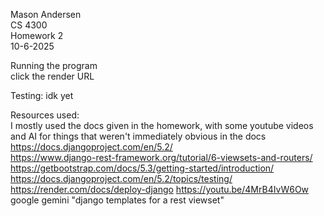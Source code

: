 Mason Andersen  
CS 4300  
Homework 2  
10-6-2025  

Running the program  
click the render URL

Testing: 
idk yet 

Resources used:  
I mostly used the docs given in the homework, with some youtube videos and AI for things that weren't immediately obvious in the docs
https://docs.djangoproject.com/en/5.2/  
https://www.django-rest-framework.org/tutorial/6-viewsets-and-routers/  
https://getbootstrap.com/docs/5.3/getting-started/introduction/ 
https://docs.djangoproject.com/en/5.2/topics/testing/ 
https://render.com/docs/deploy-django 
https://youtu.be/4MrB4IvW6Ow 
google gemini "django templates for a rest viewset"  